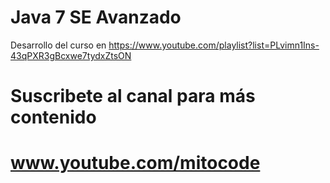 # Java 7 SE Avanzado
Desarrollo del curso en https://www.youtube.com/playlist?list=PLvimn1Ins-43qPXR3gBcxwe7tydxZtsON
# Suscribete al canal para más contenido
# www.youtube.com/mitocode

